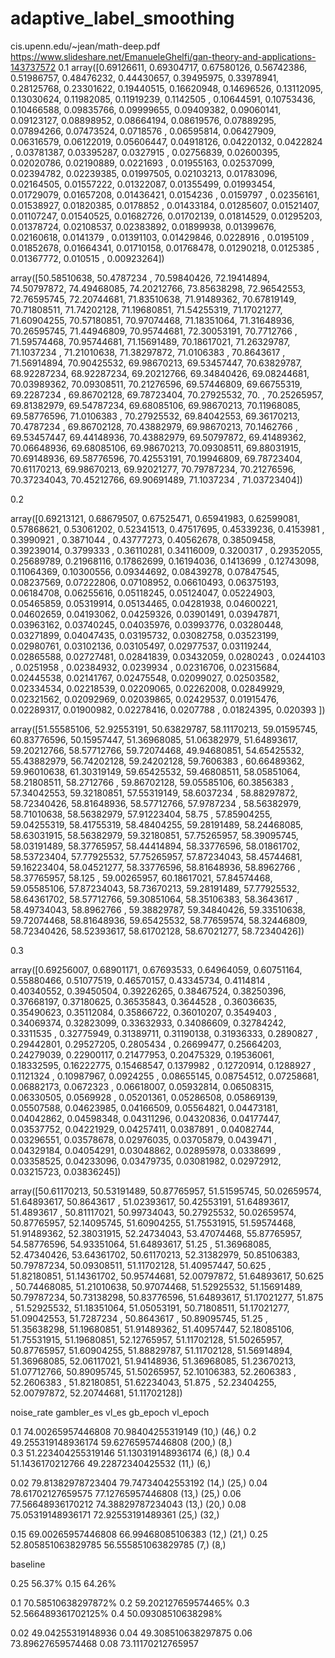 # adaptive_label_smoothing
cis.upenn.edu/~jean/math-deep.pdf
https://www.slideshare.net/EmanueleGhelfi/gan-theory-and-applications-143737572
0.1
array([0.69126611, 0.69304717, 0.67580126, 0.56742386, 0.51986757,
       0.48476232, 0.44430657, 0.39495975, 0.33978941, 0.28125768,
       0.23301622, 0.19440515, 0.16620948, 0.14696526, 0.13112095,
       0.13030624, 0.11982085, 0.11919239, 0.1142505 , 0.10644591,
       0.10753436, 0.10466588, 0.09835766, 0.09999655, 0.09409382,
       0.09060141, 0.09123127, 0.08898952, 0.08664194, 0.08619576,
       0.07889295, 0.07894266, 0.07473524, 0.0718576 , 0.06595814,
       0.06427909, 0.06316579, 0.06122019, 0.05606447, 0.04918126,
       0.04220132, 0.0422824 , 0.03781387, 0.03395287, 0.0327915 ,
       0.02756839, 0.02600395, 0.02020786, 0.02190889, 0.0221693 ,
       0.01955163, 0.02537099, 0.02394782, 0.02239385, 0.01997505,
       0.02103213, 0.01783096, 0.02164505, 0.01557222, 0.01322087,
       0.01355499, 0.01993454, 0.01729079, 0.01657208, 0.01436421,
       0.0154236 , 0.0159797 , 0.02356161, 0.01538927, 0.01820385,
       0.0178852 , 0.01433184, 0.01285607, 0.01521407, 0.01107247,
       0.01540525, 0.01682726, 0.01702139, 0.01814529, 0.01295203,
       0.01378724, 0.02108537, 0.02383892, 0.01899938, 0.01399676,
       0.02160618, 0.0141379 , 0.01391103, 0.01429846, 0.0228916 ,
       0.0195109 , 0.01852678, 0.01664341, 0.01710158, 0.01768478,
       0.01290218, 0.0125385 , 0.01367772, 0.010515  , 0.00923264])

array([50.58510638, 50.4787234 , 70.59840426, 72.19414894, 74.50797872,
       74.49468085, 74.20212766, 73.85638298, 72.96542553, 72.76595745,
       72.20744681, 71.83510638, 71.91489362, 70.67819149, 70.71808511,
       71.74202128, 71.19680851, 71.54255319, 71.17021277, 71.60904255,
       70.57180851, 70.97074468, 71.18351064, 71.31648936, 70.26595745,
       71.44946809, 70.95744681, 72.30053191, 70.7712766 , 71.59574468,
       70.95744681, 71.15691489, 70.18617021, 71.26329787, 71.1037234 ,
       71.21010638, 71.38297872, 71.0106383 , 70.8643617 , 71.56914894,
       70.90425532, 69.98670213, 69.53457447, 70.63829787, 68.92287234,
       68.92287234, 69.20212766, 69.34840426, 69.08244681, 70.03989362,
       70.09308511, 70.21276596, 69.57446809, 69.66755319, 69.2287234 ,
       69.86702128, 69.78723404, 70.27925532, 70.        , 70.25265957,
       69.81382979, 69.54787234, 69.68085106, 69.98670213, 70.11968085,
       69.58776596, 71.0106383 , 70.27925532, 69.84042553, 69.36170213,
       70.4787234 , 69.86702128, 70.43882979, 69.98670213, 70.1462766 ,
       69.53457447, 69.44148936, 70.43882979, 69.50797872, 69.41489362,
       70.06648936, 69.68085106, 69.98670213, 70.09308511, 69.88031915,
       70.69148936, 69.58776596, 70.42553191, 70.19946809, 69.78723404,
       70.61170213, 69.98670213, 69.92021277, 70.79787234, 70.21276596,
       70.37234043, 70.45212766, 69.90691489, 71.1037234 , 71.03723404])

0.2
      
array([0.69213121, 0.68679507, 0.67525471, 0.65941983, 0.62599081,
       0.57868621, 0.53061202, 0.52341513, 0.47517695, 0.45339236,
       0.4153981 , 0.3990921 , 0.3871044 , 0.43777273, 0.40562678,
       0.38509458, 0.39239014, 0.3799333 , 0.36110281, 0.34116009,
       0.3200317 , 0.29352055, 0.25689789, 0.21968116, 0.17862699,
       0.16194036, 0.1413699 , 0.12743098, 0.11064369, 0.10300556,
       0.09344692, 0.08439278, 0.07847545, 0.08237569, 0.07222806,
       0.07108952, 0.06610493, 0.06375193, 0.06184708, 0.06255616,
       0.05118245, 0.05124047, 0.05224903, 0.05465859, 0.05319914,
       0.05134465, 0.04281938, 0.04600221, 0.04602659, 0.04193062,
       0.04259326, 0.03901491, 0.03947871, 0.03963162, 0.03740245,
       0.04035976, 0.03993776, 0.03280448, 0.03271899, 0.04047435,
       0.03195732, 0.03082758, 0.03523199, 0.02980761, 0.03102136,
       0.03105497, 0.02977537, 0.03119244, 0.02865588, 0.02727481,
       0.02841839, 0.03432059, 0.0280243 , 0.0244103 , 0.0251958 ,
       0.02384932, 0.0239934 , 0.02316706, 0.02315684, 0.02445538,
       0.02141767, 0.02475548, 0.02099027, 0.02503582, 0.02334534,
       0.02218539, 0.02209065, 0.02262008, 0.02849929, 0.02321562,
       0.02092969, 0.02039865, 0.02429537, 0.01915476, 0.02289317,
       0.01900982, 0.02278416, 0.0207788 , 0.01824395, 0.020393  ])
       
       
 array([51.55585106, 52.92553191, 50.63829787, 58.11170213, 59.01595745,
       60.83776596, 50.15957447, 51.36968085, 51.06382979, 51.64893617,
       59.20212766, 58.57712766, 59.72074468, 49.94680851, 54.65425532,
       55.43882979, 56.74202128, 59.24202128, 59.7606383 , 60.66489362,
       59.96010638, 61.30319149, 59.65425532, 59.46808511, 58.05851064,
       58.21808511, 58.2712766 , 59.86702128, 59.05585106, 60.3856383 ,
       57.34042553, 59.32180851, 57.55319149, 58.6037234 , 58.88297872,
       58.72340426, 58.81648936, 58.57712766, 57.9787234 , 58.56382979,
       58.71010638, 58.56382979, 57.91223404, 58.75      , 57.85904255,
       59.04255319, 58.41755319, 58.48404255, 59.28191489, 58.24468085,
       58.63031915, 58.56382979, 59.32180851, 57.75265957, 58.39095745,
       58.03191489, 58.37765957, 58.44414894, 58.33776596, 58.01861702,
       58.53723404, 57.77925532, 57.75265957, 57.87234043, 58.45744681,
       59.16223404, 58.04521277, 58.33776596, 58.81648936, 58.8962766 ,
       58.37765957, 58.125     , 59.00265957, 60.18617021, 57.84574468,
       59.05585106, 57.87234043, 58.73670213, 59.28191489, 57.77925532,
       58.64361702, 58.57712766, 59.30851064, 58.35106383, 58.3643617 ,
       58.49734043, 58.8962766 , 59.38829787, 59.34840426, 59.33510638,
       59.72074468, 58.81648936, 59.65425532, 58.77659574, 58.32446809,
       58.72340426, 58.52393617, 58.61702128, 58.67021277, 58.72340426])

0.3

array([0.69256007, 0.68901171, 0.67693533, 0.64964059, 0.60751164,
       0.55880466, 0.51077519, 0.46570157, 0.43345734, 0.4114814 ,
       0.40340552, 0.39450504, 0.39226265, 0.38467524, 0.38250396,
       0.37668197, 0.37180625, 0.36535843, 0.3644528 , 0.36036635,
       0.35490623, 0.35112084, 0.35866722, 0.36010207, 0.3549403 ,
       0.34069374, 0.32823099, 0.33632933, 0.34086609, 0.32784242,
       0.3311535 , 0.32775949, 0.31389711, 0.31190138, 0.31936333,
       0.2890827 , 0.29442801, 0.29527205, 0.2805434 , 0.26699477,
       0.25664203, 0.24279039, 0.22900117, 0.21477953, 0.20475329,
       0.19536061, 0.18332595, 0.16222775, 0.15468547, 0.1379982 ,
       0.12720914, 0.1288927 , 0.1121324 , 0.10987967, 0.0924255 ,
       0.08655145, 0.08754512, 0.07258681, 0.06882173, 0.0672323 ,
       0.06618007, 0.05932814, 0.06508315, 0.06330505, 0.0569928 ,
       0.05201361, 0.05286508, 0.05869139, 0.05507588, 0.04623985,
       0.04166509, 0.05564821, 0.04473181, 0.04042862, 0.04598348,
       0.04311296, 0.04320836, 0.04177447, 0.03537752, 0.04221929,
       0.04257411, 0.0387891 , 0.04082744, 0.03296551, 0.03578678,
       0.02976035, 0.03705879, 0.0439471 , 0.04329184, 0.04054291,
       0.03048862, 0.02895978, 0.0338699 , 0.03358525, 0.04233096,
       0.03479735, 0.03081982, 0.02972912, 0.03215723, 0.03836245])

array([50.61170213, 50.53191489, 50.87765957, 51.51595745, 50.02659574,
       51.64893617, 50.8643617 , 51.02393617, 50.42553191, 51.64893617,
       51.4893617 , 50.81117021, 50.99734043, 50.27925532, 50.02659574,
       50.87765957, 52.14095745, 51.60904255, 51.75531915, 51.59574468,
       51.91489362, 52.38031915, 52.24734043, 53.47074468, 55.87765957,
       54.58776596, 54.93351064, 51.64893617, 51.25      , 51.36968085,
       52.47340426, 53.64361702, 50.61170213, 52.31382979, 50.85106383,
       50.79787234, 50.09308511, 51.11702128, 51.40957447, 50.625     ,
       51.82180851, 51.14361702, 50.95744681, 52.00797872, 51.64893617,
       50.625     , 50.74468085, 51.21010638, 50.97074468, 51.52925532,
       51.15691489, 50.79787234, 50.73138298, 50.83776596, 51.64893617,
       51.17021277, 51.875     , 51.52925532, 51.18351064, 51.05053191,
       50.71808511, 51.17021277, 51.09042553, 51.7287234 , 50.8643617 ,
       50.89095745, 51.25      , 51.35638298, 51.19680851, 51.91489362,
       51.40957447, 52.18085106, 51.75531915, 51.19680851, 52.12765957,
       51.11702128, 51.50265957, 50.87765957, 51.60904255, 51.88829787,
       51.11702128, 51.56914894, 51.36968085, 52.06117021, 51.94148936,
       51.36968085, 51.23670213, 51.07712766, 50.89095745, 51.50265957,
       52.10106383, 52.2606383 , 52.2606383 , 51.82180851, 51.62234043,
       51.875     , 52.23404255, 52.00797872, 52.20744681, 51.11702128])

noise_rate gambler_es vl_es gb_epoch vl_epoch

0.1 74.00265957446808 70.98404255319149 (10,) (46,) 
0.2 49.255319148936174 59.62765957446808 (200,) (8,)  
0.3 51.223404255319146 51.130319148936174 (6,) (8,) 
0.4 51.1436170212766 49.22872340425532 (11,) (6,) 

0.02 79.81382978723404 79.74734042553192 (14,) (25,)
0.04 78.61702127659575 77.12765957446808 (13,) (25,)
0.06 77.56648936170212 74.38829787234043 (13,) (20,)
0.08 75.05319148936171 72.92553191489361 (25,) (32,)

0.15 69.00265957446808 66.99468085106383 (12,) (21,)
0.25 52.805851063829785 56.555851063829785 (7,) (8,)


baseline

0.25 56.37%
0.15 64.26%

0.1 70.58510638297872%
0.2 59.202127659574465%
0.3 52.566489361702125%
0.4 50.09308510638298%

0.02 49.04255319148936
0.04 49.308510638297875
0.06 73.89627659574468
0.08 73.11170212765957
